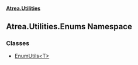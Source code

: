 #### [Atrea.Utilities](./index.md 'index')
## Atrea.Utilities.Enums Namespace
### Classes
- [EnumUtils&lt;T&gt;](./Atrea-Utilities-Enums-EnumUtils-T-.md 'Atrea.Utilities.Enums.EnumUtils&lt;T&gt;')
